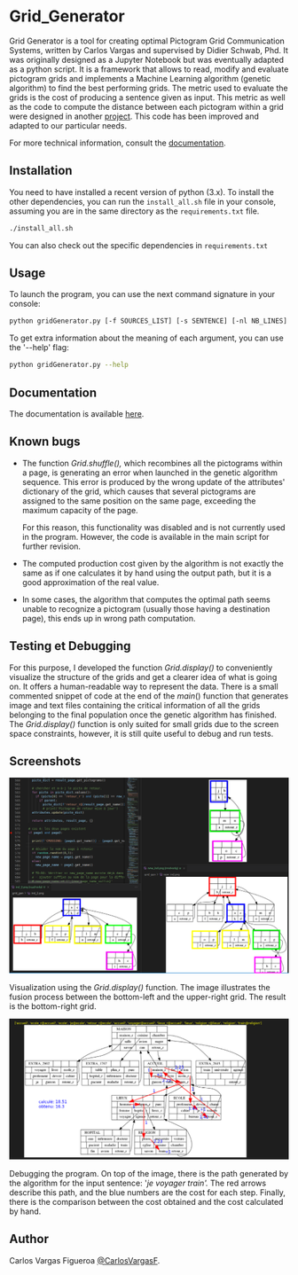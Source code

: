 # Grid_Generator

Grid Generator is a tool for creating optimal Pictogram Grid Communication Systems, written by Carlos Vargas and supervised by Didier Schwab, Phd. It was originally designed as a Jupyter Notebook but was eventually adapted as a python script. It is a framework that allows to read, modify and evaluate pictogram grids and implements a Machine Learning algorithm (genetic algorithm) to find the best performing grids. The metric used to evaluate the grids is the cost of producing a sentence given as input. This metric as well as the code to compute the distance between each pictogram within a grid were designed in another [project](https://github.com/InteraactionGroup/Pictogram-Grid-Communication-Systems-Evaluator.git). This code has been improved and adapted to our particular needs.

For more technical information, consult the [documentation](https://carlosvargas-grid-generation.readthedocs.io/en/latest/gridGenerator.html).

## Installation

You need to have installed a recent version of python (3.x). To install the other dependencies, you can run the `install_all.sh` file in your console, assuming you are in the same directory as the `requirements.txt` file.

```bash
./install_all.sh
```

You can also check out the specific dependencies in `requirements.txt`

## Usage

To launch the program, you can use the next command signature in your console:

```bash
python gridGenerator.py [-f SOURCES_LIST] [-s SENTENCE] [-nl NB_LINES] [-nc NB_COLS] [-th THRESHOLD] [-mi MAX_ITER]
```

To get extra information about the meaning of each argument, you can use the '--help' flag: 

```bash
python gridGenerator.py --help
```

## Documentation

The documentation is available [here](https://carlosvargas-grid-generation.readthedocs.io/en/latest/gridGenerator.html).

## Known bugs

- The function *Grid.shuffle(),* which recombines all the pictograms within a page, is generating an error when launched in the genetic algorithm sequence. This error is produced by the wrong update of the attributes' dictionary of the grid, which causes that several pictograms are assigned to the same position on the same page, exceeding the maximum capacity of the page.

    For this reason, this functionality was disabled and is not currently used in the program. However, the code is available in the main script for further revision.

- The computed production cost given by the algorithm is not exactly the same as if one calculates it by hand using the output path, but it is a good approximation of the real value.
- In some cases, the algorithm that computes the optimal path seems unable to recognize a pictogram (usually those having a destination page), this ends up in wrong path computation.

## Testing et Debugging

For this purpose, I developed the function *Grid.display()* to conveniently visualize the structure of the grids and get a clearer idea of what is going on. It offers a human-readable way to represent the data. There is a small commented snippet of code at the end of the *main*() function that generates image and text files containing the critical information of all the grids belonging to the final population once the genetic algorithm has finished. The *Grid.display()* function is only suited for small grids due to the screen space constraints, however, it is still quite useful to debug and run tests.   

## Screenshots

![alt text](https://github.com/CarlosVargasF/grid_generation/blob/master/images/bug9.png?raw=true)

Visualization using the *Grid.display()* function. The image illustrates the fusion process between the bottom-left and the upper-right grid. The result is the bottom-right grid.

![alt text](https://github.com/CarlosVargasF/grid_generation/blob/master/images/bug_cost5.png?raw=true)

Debugging the program. On top of the image, there is the path generated by the algorithm for the input sentence: '*je voyager train'.* The red arrows describe this path, and the blue numbers are the cost for each step. Finally, there is the comparison between the cost obtained and the cost calculated by hand.

## Author

Carlos Vargas Figueroa [@CarlosVargasF](https://github.com/CarlosVargasF).
